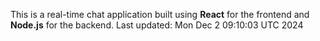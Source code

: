 This is a real-time chat application built using **React** for the frontend and **Node.js** for the backend.
Last updated: Mon Dec  2 09:10:03 UTC 2024
